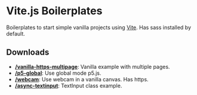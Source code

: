 # Vite.js Boilerplates

Boilerplates to start simple vanilla projects using [Vite](https://vitejs.dev/).
Has sass installed by default.

## Downloads

- **[/vanilla-https-multipage](https://minhaskamal.github.io/DownGit/#/home?url=https://github.com/ecal-mid/boilerplates-vitejs/blob/main/vanilla-https-multipage)**: Vanilla example with multiple pages.
- **[/p5-global](https://minhaskamal.github.io/DownGit/#/home?url=https://github.com/ecal-mid/boilerplates-vitejs/blob/main/p5-global)**: Use global mode p5.js.
- **[/webcam](https://minhaskamal.github.io/DownGit/#/home?url=https://github.com/ecal-mid/boilerplates-vitejs/blob/main/webcam)**: Use webcam in a vanilla canvas. Has https.
- **[/async-textinput](https://minhaskamal.github.io/DownGit/#/home?url=https://github.com/ecal-mid/boilerplates-vitejs/blob/main/async-textinput)**: TextInput class example.
